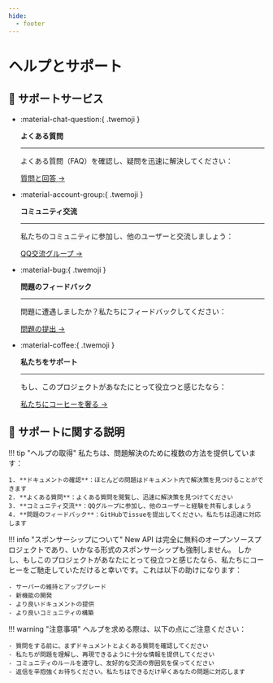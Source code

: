 ```yaml
---
hide:
  - footer
---
```


<style>
  .md-typeset .grid.cards > ul {
    display: grid;
    grid-template-columns: repeat(auto-fit, minmax(16rem, 1fr));
    gap: 1rem;
    margin: 1em 0;
  }
  
  .md-typeset .grid.cards > ul > li {
    border: none;
    border-radius: 0.8rem;
    box-shadow: var(--md-shadow-z2);
    padding: 1.5rem;
    transition: transform 0.25s, box-shadow 0.25s;
    background: linear-gradient(135deg, var(--md-primary-fg-color), var(--md-accent-fg-color));
    color: var(--md-primary-bg-color);
  }

  .md-typeset .grid.cards > ul > li:hover {
    transform: scale(1.02);
    box-shadow: var(--md-shadow-z3);
  }

  .md-typeset .grid.cards > ul > li > hr {
    margin: 0.8rem 0;
    border: none;
    border-bottom: 2px solid var(--md-primary-bg-color);
    opacity: 0.2;
  }

  .md-typeset .grid.cards > ul > li > p {
    margin: 0.5rem 0;
  }

  .md-typeset .grid.cards > ul > li > p > em {
    color: var(--md-primary-bg-color);
    opacity: 0.8;
    font-style: normal;
  }

  .md-typeset .grid.cards > ul > li > p > .twemoji {
    font-size: 2.5rem;
    display: block;
    margin: 0.5rem auto;
  }

  .md-typeset .grid.cards > ul > li a {
    display: inline-flex;
    align-items: center;
    margin-top: 1.2em;
    padding: 0.5em 1.2em;
    color: white;
    background-color: rgba(255, 255, 255, 0.15);
    border-radius: 2em;
    transition: all 0.3s ease;
    font-weight: 500;
    font-size: 0.9em;
    letter-spacing: 0.03em;
    box-shadow: 0 3px 6px rgba(0, 0, 0, 0.1);
    position: relative;
    overflow: hidden;
    text-decoration: none;
  }

  .md-typeset .grid.cards > ul > li a:hover {
    background-color: rgba(255, 255, 255, 0.25);
    text-decoration: none;
    box-shadow: 0 5px 12px rgba(0, 0, 0, 0.2);
    transform: translateX(5px);
  }

  .md-typeset .grid.cards > ul > li a:after {
    content: "→";
    opacity: 0;
    margin-left: -15px;
    transition: all 0.2s ease;
  }

  .md-typeset .grid.cards > ul > li a:hover:after {
    opacity: 1;
    margin-left: 5px;
  }
</style>

# ヘルプとサポート

## 💫 サポートサービス

<div class="grid cards" markdown>

-   :material-chat-question:{ .twemoji }

    **よくある質問**

    ---

    よくある質問（FAQ）を確認し、疑問を迅速に解決してください：
    
    [質問と回答 →](faq.md)

-   :material-account-group:{ .twemoji }

    **コミュニティ交流**

    ---

    私たちのコミュニティに参加し、他のユーザーと交流しましょう：
    
    [QQ交流グループ →](community-interaction.md)

-   :material-bug:{ .twemoji }

    **問題のフィードバック**

    ---

    問題に遭遇しましたか？私たちにフィードバックしてください：
    
    [問題の提出 →](feedback-issues.md)

-   :material-coffee:{ .twemoji }

    **私たちをサポート**

    ---

    もし、このプロジェクトがあなたにとって役立つと感じたなら：
    
    [私たちにコーヒーを奢る →](buy-us-a-coffee.md)

</div>

## 📖 サポートに関する説明

!!! tip "ヘルプの取得"
    私たちは、問題解決のために複数の方法を提供しています：

    1. **ドキュメントの確認**：ほとんどの問題はドキュメント内で解決策を見つけることができます
    2. **よくある質問**：よくある質問を閲覧し、迅速に解決策を見つけてください
    3. **コミュニティ交流**：QQグループに参加し、他のユーザーと経験を共有しましょう
    4. **問題のフィードバック**：GitHubでissueを提出してください。私たちは迅速に対応します

!!! info "スポンサーシップについて"
    New API は完全に無料のオープンソースプロジェクトであり、いかなる形式のスポンサーシップも強制しません。
    しかし、もしこのプロジェクトがあなたにとって役立つと感じたなら、私たちにコーヒーをご馳走していただけると幸いです。これは以下の助けになります：

    - サーバーの維持とアップグレード
    - 新機能の開発
    - より良いドキュメントの提供
    - より良いコミュニティの構築

!!! warning "注意事項"
    ヘルプを求める際は、以下の点にご注意ください：

    - 質問をする前に、まずドキュメントとよくある質問を確認してください
    - 私たちが問題を理解し、再現できるように十分な情報を提供してください
    - コミュニティのルールを遵守し、友好的な交流の雰囲気を保ってください
    - 返信を辛抱強くお待ちください。私たちはできるだけ早くあなたの問題に対応します